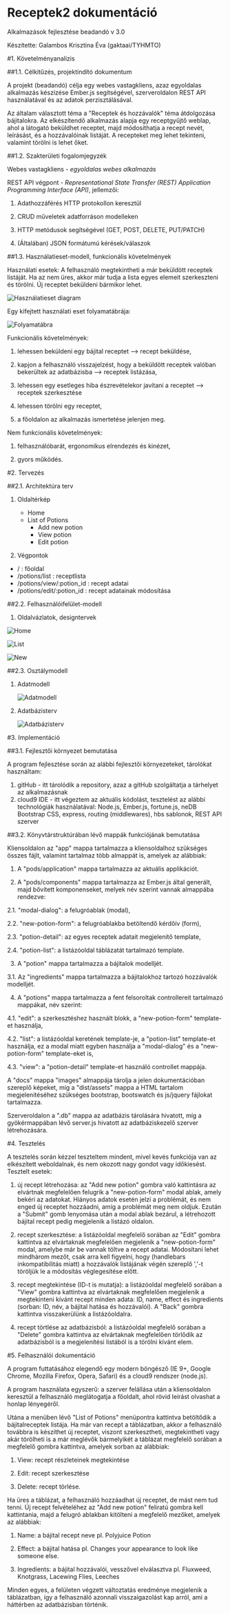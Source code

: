 # Receptek2 dokumentáció

Alkalmazások fejlesztése beadandó v 3.0

Készítette: Galambos Krisztina Éva (gaktaai/TYHMTO)

#1. Követelményanalízis

##1.1. Célkitűzés, projektindító dokumentum

A projekt (beadandó) célja egy webes vastagkliens, azaz egyoldalas alkalmazás készízése Ember.js segítségével, szerveroldalon REST API használatával és az adatok perzisztálásával.

Az általam választott téma a "Receptek és hozzávalók" téma átdolgozása bájitalokra. Az elkészítendő alkalmazás alapja egy receptgyűjtő weblap, ahol a látogató beküldhet receptet, majd módosíthatja a recept nevét, leírásást, és a hozzávalóinak listáját. A recepteket meg lehet tekinteni, valamint törölni is lehet őket.

##1.2. Szakterületi fogalomjegyzék

Webes vastagkliens - *egyoldalas webes alkalmazás*

REST API végpont - *Representational State Transfer (REST) Application Programming Interface (API)*, jellemzői:

1. Adathozzáférés HTTP protokollon keresztül

2. CRUD műveletek adatforráson modelleken

3. HTTP metódusok segítségével (GET, POST, DELETE, PUT/PATCH)
 
4. (Általában) JSON formátumú kérések/válaszok

##1.3. Használatieset-modell, funkcionális követelmények

Használati esetek:
A felhasználó megtekintheti a már beküldött receptek listáját. Ha az nem üres, akkor már tudja a lista egyes elemeit szerkeszteni és törölni. Új receptet beküldeni bármikor lehet.

![Használatieset diagram](docs/images/hasznalati_esetdiagram_gaktaai.png)

Egy kifejtett használati eset folyamatábrája:

![Folyamatábra](docs/images/folyamatabra_gaktaai.png)

Funkcionális követelmények:

1. lehessen beküldeni egy bájital receptet --> recept beküldése,

2. kapjon a felhasználó visszajelzést, hogy a beküldött receptek valóban bekerültek az adatbázisba --> receptek listázása,

3. lehessen egy esetleges hiba észrevételekor javítani a receptet --> receptek szerkesztése

4. lehessen törölni egy receptet,

5. a főoldalon az alkalmazás ismertetése jelenjen meg.

Nem funkcionális követelmények:

1. felhasználóbarát, ergonomikus elrendezés és kinézet,

2. gyors működés.

#2. Tervezés

##2.1. Architektúra terv

1. Oldaltérkép
    
    - Home
    - List of Potions
        + Add new potion
		+ View potion
        + Edit potion
        
2. Végpontok

- / : főoldal
- /potions/list : receptlista
- /potions/view/:potion_id : recept adatai
- /potions/edit/:potion_id : recept adatainak módosítása

##2.2. Felhasználóifelület-modell

1. Oldalvázlatok, designtervek

![Home](docs/images/home_gaktaai.png)

![List](docs/images/list_gaktaai.png)

![New](docs/images/new_gaktaai.png)

##2.3. Osztálymodell

1. Adatmodell

    ![Adatmodell](docs/images/adatmodell.png)

2. Adatbázisterv

    ![Adatbázisterv](docs/images/adatmodell_database.png)

#3. Implementáció

##3.1. Fejlesztői környezet bemutatása

A program fejlesztése során az alábbi fejlesztői környezeteket, tárolókat használtam:
1. gitHub - itt tárolódik a repository, azaz a gitHub szolgáltatja a tárhelyet az alkalmazásnak
2. cloud9 IDE - itt végeztem az aktuális kódolást, tesztelést az alábbi technológiák használatával: Node.js, Ember.js, fortune.js, neDB Bootstrap CSS, express, routing (middlewares), hbs sablonok, REST API szerver

##3.2. Könyvtárstruktúrában lévő mappák funkciójának bemutatása

Kliensoldalon az "app" mappa tartalmazza a kliensoldalhoz szükséges összes fájlt, valamint tartalmaz több almappát is, amelyek az alábbiak:

1. A "pods/application" mappa tartalmazza az aktuális applikációt.

2. A "pods/components" mappa tartalmazza az Ember.js által generált, majd bővített komponenseket, melyek név szerint vannak almappába rendezve:

2.1. "modal-dialog": a felugróablak (modal),

2.2. "new-potion-form": a felugróablakba betöltendő kérdőív (form),

2.3. "potion-detail": az egyes receptek adatait megjelenítő template,

2.4. "potion-list": a listázóoldal táblázatát tartalmazó template.

3. A "potion" mappa tartalmazza a bájitalok modelljét.

3.1. Az "ingredients" mappa tartalmazza a bájitalokhoz tartozó hozzávalók modelljét.

4. A "potions" mappa tartalmazza a fent felsoroltak controllereit tartalmazó mappákat, név szerint:

4.1. "edit": a szerkesztéshez használt blokk, a "new-potion-form" template-et használja,

4.2. "list": a listázóoldal keretének template-je, a "potion-list" template-et használja, ez a modal miatt egyben használja a "modal-dialog" és a "new-potion-form" template-eket is,

4.3. "view": a "potion-detail" template-et használó controllet mappája.

A "docs" mappa "images" almappája tárolja a jelen dokumentációban szereplő képeket, míg a "dist/assets" mappa a HTML tartalom megjelenítéséhez szükséges bootstrap, bootswatch és js/jquery fájlokat tartalmazza.

Szerveroldalon a ".db" mappa az adatbázis tárolására hivatott, míg a gyökérmappában lévő server.js hivatott az adatbáziskezelő szerver létrehozására.


#4. Tesztelés

A tesztelés során kézzel teszteltem mindent, mivel kevés funkciója van az elkészített weboldalnak, és nem okozott nagy gondot vagy időkiesést.
Tesztelt esetek:

1. új recept létrehozása: az "Add new potion" gombra való kattintásra az elvártnak megfelelően felugrik a "new-potion-form" modal ablak, amely bekéri az adatokat. Hiányos adatok esetén jelzi a problémát, és nem enged új receptet hozzáadni, amíg a problémát meg nem oldjuk. Ezután a "Submit" gomb lenyomása után a modal ablak bezárul, a létrehozott bájital recept pedig megjelenik a listázó oldalon.

2. recept szerkesztése: a listázóoldal megfelelő sorában az "Edit" gombra kattintva az elvártaknak megfelelően megjelenik a "new-potion-form" modal, amelybe már be vannak töltve a recept adatai. Módosítani lehet mindhárom mezőt, csak arra kell figyelni, hogy (handlebars inkompatibilitás miatt) a hozzávalók listájának végén szereplő ','-t töröljük le a módosítás véglegesítése előtt.

3. recept megtekintése (ID-t is mutatja): a listázóoldal megfelelő sorában a "View" gombra kattintva az elvártaknak megfelelően megjelenik a megtekinteni kívánt recept minden adata: ID, name, effect és ingredients (sorban: ID, név, a bájital hatása és hozzávalói). A "Back" gombra kattintva visszakerülünk a listázóoldalra.

4. recept törtlése az adatbázisból: a listázóoldal megfelelő sorában a "Delete" gombra kattintva az elvártaknak megfelelően törlődik az adatbázisból is a megjelenítési listából is a törölni kívánt elem.

#5. Felhasználói dokumentáció

A program futtatásához elegendő egy modern böngésző (IE 9+, Google Chrome, Mozilla Firefox, Opera, Safari) és a cloud9 rendszer (node.js).

A program használata egyszerű: a szerver felállása után a kliensoldalon keresztül a felhasználó meglátogatja a főoldalt, ahol rövid leírást olvashat a honlap lényegéről.

Utána a menüben lévő "List of Potions" menüpontra kattintva betöltődik a bájitalreceptek listája. Ha már van recept a táblázatban, akkor a felhasználó továbbra is készíthet új receptet, viszont szerkesztheti, megtekintheti vagy akár törölheti is a már meglévők bármelyikét a táblázat megfelelő sorában a megfelelő gombra kattintva, amelyek sorban az alábbiak:

1. View: recept részleteinek megtekintése

2. Edit: recept szerkesztése

3. Delete: recept törlése.

Ha üres a táblázat, a felhasználó hozzáadhat új receptet, de mást nem tud tenni. Új recept felvételéhez az "Add new potion" feliratú gombra kell kattintania, majd a felugró ablakban kitölteni a megfelelő mezőket, amelyek az alábbiak:

1. Name: a bájital recept neve pl. Polyjuice Potion

2. Effect: a bájital hatása pl. Changes your appearance to look like someone else.

3. Ingredients: a bájital hozzávalói, vesszővel elválasztva pl. Fluxweed, Knotgrass, Lacewing Flies, Leeches

Minden egyes, a felületen végzett változtatás eredménye megjelenik a táblázatban, így a felhasználó azonnali visszaigazolást kap arról, ami a háttérben az adatbázisban történik.